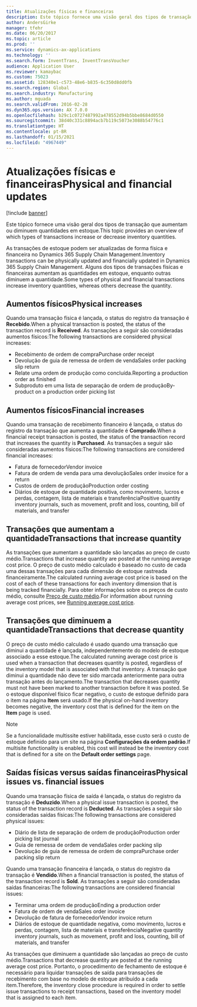 ```yaml
---
title: Atualizações físicas e financeiras
description: Este tópico fornece uma visão geral dos tipos de transação que aumentam ou diminuem quantidades em estoque.
author: AndersGirke
manager: tfehr
ms.date: 06/20/2017
ms.topic: article
ms.prod: ''
ms.service: dynamics-ax-applications
ms.technology: ''
ms.search.form: InventTrans, InventTransVoucher
audience: Application User
ms.reviewer: kamaybac
ms.custom: 75023
ms.assetid: 128340e1-c573-48e6-b835-6c350d8dd0fb
ms.search.region: Global
ms.search.industry: Manufacturing
ms.author: mguada
ms.search.validFrom: 2016-02-28
ms.dyn365.ops.version: AX 7.0.0
ms.openlocfilehash: b29c1c0727487992a478552d94b5bbe8684d0550
ms.sourcegitcommit: 38d40c331c8894acb7b119c5073e3088b54776c1
ms.translationtype: HT
ms.contentlocale: pt-BR
ms.lasthandoff: 01/15/2021
ms.locfileid: "4967449"
---
```

# <a name="physical-and-financial-updates"></a><span data-ttu-id="bbb49-103">Atualizações físicas e financeiras</span><span class="sxs-lookup"><span data-stu-id="bbb49-103">Physical and financial updates</span></span>

[!include [banner](../includes/banner.md)]

<span data-ttu-id="bbb49-104">Este tópico fornece uma visão geral dos tipos de transação que aumentam ou diminuem quantidades em estoque.</span><span class="sxs-lookup"><span data-stu-id="bbb49-104">This topic provides an overview of which types of transactions increase or decrease inventory quantities.</span></span> 

<span data-ttu-id="bbb49-105">As transações de estoque podem ser atualizadas de forma física e financeira no Dynamics 365 Supply Chain Management.</span><span class="sxs-lookup"><span data-stu-id="bbb49-105">Inventory transactions can be physically updated and financially updated in Dynamics 365 Supply Chain Management.</span></span> <span data-ttu-id="bbb49-106">Alguns dos tipos de transações físicas e financeiras aumentam as quantidades em estoque, enquanto outras diminuem a quantidade.</span><span class="sxs-lookup"><span data-stu-id="bbb49-106">Some types of physical and financial transactions increase inventory quantities, whereas others decrease the quantity.</span></span>

## <a name="physical-increases"></a><span data-ttu-id="bbb49-107">Aumentos físicos</span><span class="sxs-lookup"><span data-stu-id="bbb49-107">Physical increases</span></span>
<span data-ttu-id="bbb49-108">Quando uma transação física é lançada, o status do registro da transação é **Recebido**.</span><span class="sxs-lookup"><span data-stu-id="bbb49-108">When a physical transaction is posted, the status of the transaction record is **Received**.</span></span> <span data-ttu-id="bbb49-109">As transações a seguir são consideradas aumentos físicos:</span><span class="sxs-lookup"><span data-stu-id="bbb49-109">The following transactions are considered physical increases:</span></span>

-   <span data-ttu-id="bbb49-110">Recebimento de ordem de compra</span><span class="sxs-lookup"><span data-stu-id="bbb49-110">Purchase order receipt</span></span>
-   <span data-ttu-id="bbb49-111">Devolução de guia de remessa de ordem de venda</span><span class="sxs-lookup"><span data-stu-id="bbb49-111">Sales order packing slip return</span></span>
-   <span data-ttu-id="bbb49-112">Relate uma ordem de produção como concluída.</span><span class="sxs-lookup"><span data-stu-id="bbb49-112">Reporting a production order as finished</span></span>
-   <span data-ttu-id="bbb49-113">Subproduto em uma lista de separação de ordem de produção</span><span class="sxs-lookup"><span data-stu-id="bbb49-113">By-product on a production order picking list</span></span>

## <a name="financial-increases"></a><span data-ttu-id="bbb49-114">Aumentos físicos</span><span class="sxs-lookup"><span data-stu-id="bbb49-114">Financial increases</span></span>
<span data-ttu-id="bbb49-115">Quando uma transação de recebimento financeiro é lançada, o status do registro da transação que aumenta a quantidade é **Comprado**.</span><span class="sxs-lookup"><span data-stu-id="bbb49-115">When a financial receipt transaction is posted, the status of the transaction record that increases the quantity is **Purchased**.</span></span> <span data-ttu-id="bbb49-116">As transações a seguir são consideradas aumentos físicos:</span><span class="sxs-lookup"><span data-stu-id="bbb49-116">The following transactions are considered financial increases:</span></span>

-   <span data-ttu-id="bbb49-117">Fatura de fornecedor</span><span class="sxs-lookup"><span data-stu-id="bbb49-117">Vendor invoice</span></span>
-   <span data-ttu-id="bbb49-118">Fatura de ordem de venda para uma devolução</span><span class="sxs-lookup"><span data-stu-id="bbb49-118">Sales order invoice for a return</span></span>
-   <span data-ttu-id="bbb49-119">Custos de ordem de produção</span><span class="sxs-lookup"><span data-stu-id="bbb49-119">Production order costing</span></span>
-   <span data-ttu-id="bbb49-120">Diários de estoque de quantidade positiva, como movimento, lucros e perdas, contagem, lista de materiais e transferência</span><span class="sxs-lookup"><span data-stu-id="bbb49-120">Positive quantity inventory journals, such as movement, profit and loss, counting, bill of materials, and transfer</span></span>

## <a name="transactions-that-increase-quantity"></a><span data-ttu-id="bbb49-121">Transações que aumentam a quantidade</span><span class="sxs-lookup"><span data-stu-id="bbb49-121">Transactions that increase quantity</span></span>
<span data-ttu-id="bbb49-122">As transações que aumentam a quantidade são lançadas ao preço de custo médio.</span><span class="sxs-lookup"><span data-stu-id="bbb49-122">Transactions that increase quantity are posted at the running average cost price.</span></span> <span data-ttu-id="bbb49-123">O preço de custo médio calculado é baseado no custo de cada uma dessas transações para cada dimensão de estoque rastreada financeiramente.</span><span class="sxs-lookup"><span data-stu-id="bbb49-123">The calculated running average cost price is based on the cost of each of these transactions for each inventory dimension that is being tracked financially.</span></span> <span data-ttu-id="bbb49-124">Para obter informações sobre os preços de custo médio, consulte [Preço de custo médio](running-average-cost-price.md).</span><span class="sxs-lookup"><span data-stu-id="bbb49-124">For information about running average cost prices, see [Running average cost price](running-average-cost-price.md).</span></span>

## <a name="transactions-that-decrease-quantity"></a><span data-ttu-id="bbb49-125">Transações que diminuem a quantidade</span><span class="sxs-lookup"><span data-stu-id="bbb49-125">Transactions that decrease quantity</span></span>
<span data-ttu-id="bbb49-126">O preço de custo médio calculado é usado quando uma transação que diminui a quantidade é lançada, independentemente do modelo de estoque associado a esse estoque.</span><span class="sxs-lookup"><span data-stu-id="bbb49-126">The calculated running average cost price is used  when a transaction that decreases quantity is posted, regardless of the inventory model that is associated with that inventory.</span></span> <span data-ttu-id="bbb49-127">A transação que diminui a quantidade não deve ter sido marcada anteriormente para outra transação antes do lançamento.</span><span class="sxs-lookup"><span data-stu-id="bbb49-127">The transaction that decreases quantity must not have been marked to another transaction before it was posted.</span></span> <span data-ttu-id="bbb49-128">Se o estoque disponível físico ficar negativo, o custo de estoque definido para o item na página **Item** será usado.</span><span class="sxs-lookup"><span data-stu-id="bbb49-128">If the physical on-hand inventory becomes negative, the inventory cost that is defined for the item on the **Item** page is used.</span></span> 

> [!NOTE]
> <span data-ttu-id="bbb49-129">Se a funcionalidade multissite estiver habilitada, esse custo será o custo de estoque definido para um site na página **Configurações da ordem padrão**.</span><span class="sxs-lookup"><span data-stu-id="bbb49-129">If multisite functionality is enabled, this cost will instead be the inventory cost that is defined for a site on the **Default order settings** page.</span></span>

## <a name="physical-issues-vs-financial-issues"></a><span data-ttu-id="bbb49-130">Saídas físicas versus saídas financeiras</span><span class="sxs-lookup"><span data-stu-id="bbb49-130">Physical issues vs. financial issues</span></span>
<span data-ttu-id="bbb49-131">Quando uma transação física de saída é lançada, o status do registro da transação é **Deduzido**.</span><span class="sxs-lookup"><span data-stu-id="bbb49-131">When a physical issue transaction is posted, the status of the transaction record is **Deducted**.</span></span> <span data-ttu-id="bbb49-132">As transações a seguir são consideradas saídas físicas:</span><span class="sxs-lookup"><span data-stu-id="bbb49-132">The following transactions are considered physical issues:</span></span>

-   <span data-ttu-id="bbb49-133">Diário de lista de separação de ordem de produção</span><span class="sxs-lookup"><span data-stu-id="bbb49-133">Production order picking list journal</span></span>
-   <span data-ttu-id="bbb49-134">Guia de remessa de ordem de venda</span><span class="sxs-lookup"><span data-stu-id="bbb49-134">Sales order packing slip</span></span>
-   <span data-ttu-id="bbb49-135">Devolução de guia de remessa de ordem de compra</span><span class="sxs-lookup"><span data-stu-id="bbb49-135">Purchase order packing slip return</span></span>

<span data-ttu-id="bbb49-136">Quando uma transação financeira é lançada, o status do registro da transação é **Vendido**.</span><span class="sxs-lookup"><span data-stu-id="bbb49-136">When a financial transaction is posted, the status of the transaction record is **Sold**.</span></span> <span data-ttu-id="bbb49-137">As transações a seguir são consideradas saídas financeiras:</span><span class="sxs-lookup"><span data-stu-id="bbb49-137">The following transactions are considered financial issues:</span></span>

-   <span data-ttu-id="bbb49-138">Terminar uma ordem de produção</span><span class="sxs-lookup"><span data-stu-id="bbb49-138">Ending a production order</span></span>
-   <span data-ttu-id="bbb49-139">Fatura de ordem de venda</span><span class="sxs-lookup"><span data-stu-id="bbb49-139">Sales order invoice</span></span>
-   <span data-ttu-id="bbb49-140">Devolução de fatura de fornecedor</span><span class="sxs-lookup"><span data-stu-id="bbb49-140">Vendor invoice return</span></span>
-   <span data-ttu-id="bbb49-141">Diários de estoque de quantidade negativa, como movimento, lucros e perdas, contagem, lista de materiais e transferência</span><span class="sxs-lookup"><span data-stu-id="bbb49-141">Negative quantity inventory journals, such as movement, profit and loss, counting, bill of materials, and transfer</span></span>

<span data-ttu-id="bbb49-142">As transações que diminuem a quantidade são lançadas ao preço de custo médio.</span><span class="sxs-lookup"><span data-stu-id="bbb49-142">Transactions that decrease quantity are posted at the running average cost price.</span></span> <span data-ttu-id="bbb49-143">Portanto, o procedimento de fechamento de estoque é necessário para liquidar transações de saída para transações de recebimento com base no modelo de estoque atribuído a cada item.</span><span class="sxs-lookup"><span data-stu-id="bbb49-143">Therefore, the inventory close procedure is required in order to settle issue transactions to receipt transactions, based on the inventory model that is assigned to each item.</span></span>

